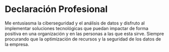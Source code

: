 # Declaración Profesional

Me entusiasma la ciberseguridad y el análisis de datos y disfruto al implementar soluciones tecnológicas que puedan impactar de forma positiva 
en una organización y en las personas a las que esta sirve. Siempre procurando que la optimización de recursos y la seguridad de
los datos de la empresa.
